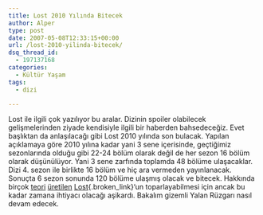 ```yaml
---
title: Lost 2010 Yılında Bitecek
author: Alper
type: post
date: 2007-05-08T12:33:15+00:00
url: /lost-2010-yilinda-bitecek/
dsq_thread_id:
  - 197137168
categories:
  - Kültür Yaşam
tags:
  - dizi

---
```

Lost ile ilgili çok yazılıyor bu aralar. Dizinin spoiler olabilecek gelişmelerinden ziyade kendisiyle ilgili bir haberden bahsedeceğiz. Evet başlıktan da anlaşılacağı gibi Lost 2010 yılında son bulacak. Yapılan açıklamaya göre 2010 yılına kadar yani 3 sene içerisinde, geçtiğimiz sezonlarında olduğu gibi 22-24 bölüm olarak değil de her sezon 16 bölüm olarak düşünülüyor. Yani 3 sene zarfında toplamda 48 bölüme ulaşacaklar. Dizi 4. sezon ile birlikte 16 bölüm ve hiç ara vermeden yayınlanacak. Sonuçta 6 sezon sonunda 120 bölüme ulaşmış olacak ve bitecek. Hakkında birçok [teori][1] [üretilen][2] [Lost][3]{.broken_link}&#8216;un toparlayabilmesi için ancak bu kadar zamana ihtiyacı olacağı aşikardı. Bakalım gizemli Yalan Rüzgarı nasıl devam edecek.

 [1]: https://www.murekkep.org/bir-lost-teorisi-255
 [2]: http://www.eksisozluk.com/show.asp?t=lost
 [3]: http://abc.go.com/primetime/lost/index
